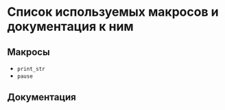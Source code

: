 # Список используемых макросов и документация к ним
## Макросы
- ```print_str``` 
- ```pause```

## Документация

